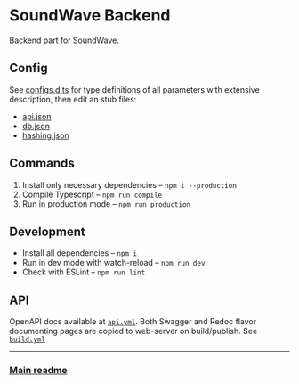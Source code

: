 # SoundWave Backend

Backend part for SoundWave.

## Config

See [configs.d.ts](./types/configs.d.ts) for type definitions of all parameters with extensive description, then edit an stub files:

- [api.json](./config/api.json)
- [db.json](./config/db.json)
- [hashing.json](./config/hashing.json)

## Commands

1. Install only necessary dependencies – `npm i --production`
2. Compile Typescript – `npm run compile`
3. Run in production mode – `npm run production`

## Development

- Install all dependencies – `npm i`
- Run in dev mode with watch-reload – `npm run dev`
- Check with ESLint – `npm run lint`

## API

OpenAPI docs available at [`api.yml`](./docs/api.yml). Both Swagger and Redoc flavor documenting pages are copied to web-server on build/publish. See [`build.yml`](../.github/workflows/build.yml)

---

### [Main readme](../README.md)
